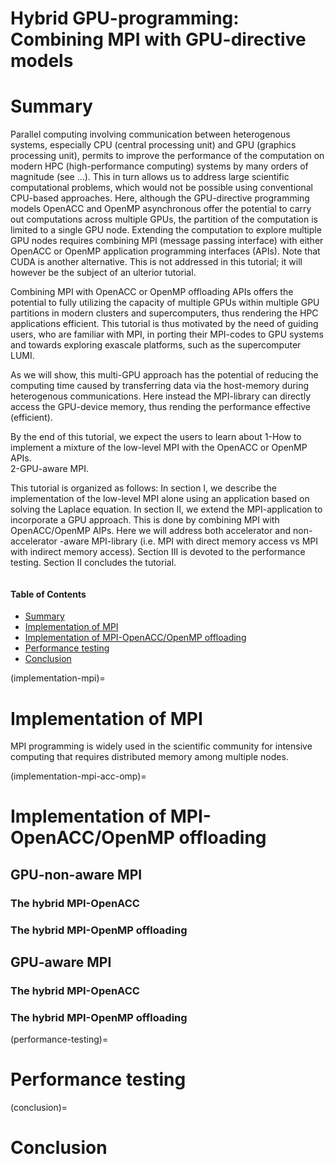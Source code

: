 # Hybrid GPU-programming: Combining MPI with GPU-directive models

# Summary 

Parallel computing involving communication between heterogenous systems, especially CPU (central processing unit) and GPU (graphics processing unit), permits to improve the performance of the computation on modern HPC (high-performance computing) systems by many orders of magnitude (see …). This in turn allows us to address large scientific computational problems, which would not be possible using conventional CPU-based approaches. Here, although the GPU-directive programming models OpenACC and OpenMP asynchronous offer the potential to carry out computations across multiple GPUs, the partition of the computation is limited to a single GPU node. Extending the computation to explore multiple GPU nodes requires combining MPI (message passing interface) with either OpenACC or OpenMP application programming interfaces (APIs). Note that CUDA is another alternative. This is not addressed in this tutorial; it will however be the subject of an ulterior tutorial. 

Combining MPI with OpenACC or OpenMP offloading APIs offers the potential to fully utilizing the capacity of multiple GPUs within multiple GPU partitions in modern clusters and supercomputers, thus rendering the HPC applications efficient. This tutorial is thus motivated by the need of guiding users, who are familiar with MPI, in porting their MPI-codes to GPU systems and towards exploring exascale platforms, such as the supercomputer LUMI. 

As we will show, this multi-GPU approach has the potential of reducing the computing time caused by transferring data via the host-memory during heterogenous communications. Here instead the MPI-library can directly access the GPU-device memory, thus rending the performance effective (efficient).

By the end of this tutorial, we expect the users to learn about 
1-How to implement a mixture of the low-level MPI with the OpenACC or OpenMP APIs.    
2-GPU-aware MPI.


This tutorial is organized as follows: In section I, we describe the implementation of the low-level MPI alone using an application based on solving the Laplace equation. In section II, we extend the MPI-application to incorporate a GPU approach. This is done by combining MPI with OpenACC/OpenMP AIPs. Here we will address both accelerator and non-accelerator -aware MPI-library (i.e. MPI with direct memory access vs MPI with indirect memory access). Section III is devoted to the performance testing. Section II concludes the tutorial.

```{contents} Table of Contents
```

#### Table of Contents

- [Summary](#summary)
- [Implementation of MPI](#implementation-of-mpi)
- [Implementation of MPI-OpenACC/OpenMP offloading](#implementation-of-mpi-openacc/openmp-offloading)
- [Performance testing](#performance-testing)
- [Conclusion](#conclusion)

(implementation-mpi)=
# Implementation of MPI 

MPI programming is widely used in the scientific community for intensive computing that requires distributed memory among multiple nodes.  

(implementation-mpi-acc-omp)=
# Implementation of MPI-OpenACC/OpenMP offloading
## GPU-non-aware MPI
### The hybrid MPI-OpenACC

### The hybrid MPI-OpenMP offloading

## GPU-aware MPI
### The hybrid MPI-OpenACC

### The hybrid MPI-OpenMP offloading

(performance-testing)=
# Performance testing

(conclusion)=
# Conclusion
